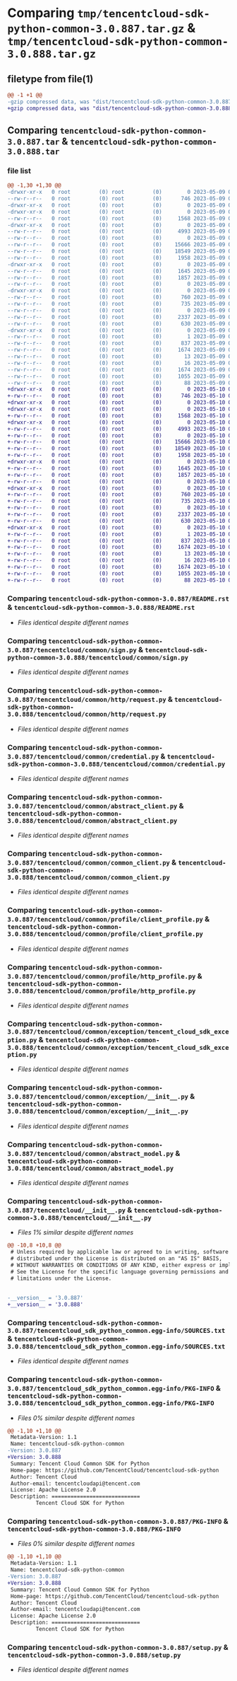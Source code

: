 # Comparing `tmp/tencentcloud-sdk-python-common-3.0.887.tar.gz` & `tmp/tencentcloud-sdk-python-common-3.0.888.tar.gz`

## filetype from file(1)

```diff
@@ -1 +1 @@
-gzip compressed data, was "dist/tencentcloud-sdk-python-common-3.0.887.tar", last modified: Tue May  9 02:41:41 2023, max compression
+gzip compressed data, was "dist/tencentcloud-sdk-python-common-3.0.888.tar", last modified: Wed May 10 02:02:20 2023, max compression
```

## Comparing `tencentcloud-sdk-python-common-3.0.887.tar` & `tencentcloud-sdk-python-common-3.0.888.tar`

### file list

```diff
@@ -1,30 +1,30 @@
-drwxr-xr-x   0 root         (0) root         (0)        0 2023-05-09 02:41:41.000000 tencentcloud-sdk-python-common-3.0.887/
--rw-r--r--   0 root         (0) root         (0)      746 2023-05-09 02:41:41.000000 tencentcloud-sdk-python-common-3.0.887/README.rst
-drwxr-xr-x   0 root         (0) root         (0)        0 2023-05-09 02:41:41.000000 tencentcloud-sdk-python-common-3.0.887/tencentcloud/
-drwxr-xr-x   0 root         (0) root         (0)        0 2023-05-09 02:41:41.000000 tencentcloud-sdk-python-common-3.0.887/tencentcloud/common/
--rw-r--r--   0 root         (0) root         (0)     1568 2023-05-09 02:41:41.000000 tencentcloud-sdk-python-common-3.0.887/tencentcloud/common/sign.py
-drwxr-xr-x   0 root         (0) root         (0)        0 2023-05-09 02:41:41.000000 tencentcloud-sdk-python-common-3.0.887/tencentcloud/common/http/
--rw-r--r--   0 root         (0) root         (0)     4993 2023-05-09 02:41:41.000000 tencentcloud-sdk-python-common-3.0.887/tencentcloud/common/http/request.py
--rw-r--r--   0 root         (0) root         (0)        0 2023-05-09 02:41:41.000000 tencentcloud-sdk-python-common-3.0.887/tencentcloud/common/http/__init__.py
--rw-r--r--   0 root         (0) root         (0)    15666 2023-05-09 02:41:41.000000 tencentcloud-sdk-python-common-3.0.887/tencentcloud/common/credential.py
--rw-r--r--   0 root         (0) root         (0)    18549 2023-05-09 02:41:41.000000 tencentcloud-sdk-python-common-3.0.887/tencentcloud/common/abstract_client.py
--rw-r--r--   0 root         (0) root         (0)     1958 2023-05-09 02:41:41.000000 tencentcloud-sdk-python-common-3.0.887/tencentcloud/common/common_client.py
-drwxr-xr-x   0 root         (0) root         (0)        0 2023-05-09 02:41:41.000000 tencentcloud-sdk-python-common-3.0.887/tencentcloud/common/profile/
--rw-r--r--   0 root         (0) root         (0)     1645 2023-05-09 02:41:41.000000 tencentcloud-sdk-python-common-3.0.887/tencentcloud/common/profile/client_profile.py
--rw-r--r--   0 root         (0) root         (0)     1857 2023-05-09 02:41:41.000000 tencentcloud-sdk-python-common-3.0.887/tencentcloud/common/profile/http_profile.py
--rw-r--r--   0 root         (0) root         (0)        0 2023-05-09 02:41:41.000000 tencentcloud-sdk-python-common-3.0.887/tencentcloud/common/profile/__init__.py
-drwxr-xr-x   0 root         (0) root         (0)        0 2023-05-09 02:41:41.000000 tencentcloud-sdk-python-common-3.0.887/tencentcloud/common/exception/
--rw-r--r--   0 root         (0) root         (0)      760 2023-05-09 02:41:41.000000 tencentcloud-sdk-python-common-3.0.887/tencentcloud/common/exception/tencent_cloud_sdk_exception.py
--rw-r--r--   0 root         (0) root         (0)      735 2023-05-09 02:41:41.000000 tencentcloud-sdk-python-common-3.0.887/tencentcloud/common/exception/__init__.py
--rw-r--r--   0 root         (0) root         (0)        0 2023-05-09 02:41:41.000000 tencentcloud-sdk-python-common-3.0.887/tencentcloud/common/__init__.py
--rw-r--r--   0 root         (0) root         (0)     2337 2023-05-09 02:41:41.000000 tencentcloud-sdk-python-common-3.0.887/tencentcloud/common/abstract_model.py
--rw-r--r--   0 root         (0) root         (0)      630 2023-05-09 02:41:41.000000 tencentcloud-sdk-python-common-3.0.887/tencentcloud/__init__.py
-drwxr-xr-x   0 root         (0) root         (0)        0 2023-05-09 02:41:41.000000 tencentcloud-sdk-python-common-3.0.887/tencentcloud_sdk_python_common.egg-info/
--rw-r--r--   0 root         (0) root         (0)        1 2023-05-09 02:41:41.000000 tencentcloud-sdk-python-common-3.0.887/tencentcloud_sdk_python_common.egg-info/dependency_links.txt
--rw-r--r--   0 root         (0) root         (0)      837 2023-05-09 02:41:41.000000 tencentcloud-sdk-python-common-3.0.887/tencentcloud_sdk_python_common.egg-info/SOURCES.txt
--rw-r--r--   0 root         (0) root         (0)     1674 2023-05-09 02:41:41.000000 tencentcloud-sdk-python-common-3.0.887/tencentcloud_sdk_python_common.egg-info/PKG-INFO
--rw-r--r--   0 root         (0) root         (0)       13 2023-05-09 02:41:41.000000 tencentcloud-sdk-python-common-3.0.887/tencentcloud_sdk_python_common.egg-info/top_level.txt
--rw-r--r--   0 root         (0) root         (0)       16 2023-05-09 02:41:41.000000 tencentcloud-sdk-python-common-3.0.887/tencentcloud_sdk_python_common.egg-info/requires.txt
--rw-r--r--   0 root         (0) root         (0)     1674 2023-05-09 02:41:41.000000 tencentcloud-sdk-python-common-3.0.887/PKG-INFO
--rw-r--r--   0 root         (0) root         (0)     1055 2023-05-09 02:41:41.000000 tencentcloud-sdk-python-common-3.0.887/setup.py
--rw-r--r--   0 root         (0) root         (0)       88 2023-05-09 02:41:41.000000 tencentcloud-sdk-python-common-3.0.887/setup.cfg
+drwxr-xr-x   0 root         (0) root         (0)        0 2023-05-10 02:02:20.000000 tencentcloud-sdk-python-common-3.0.888/
+-rw-r--r--   0 root         (0) root         (0)      746 2023-05-10 02:02:19.000000 tencentcloud-sdk-python-common-3.0.888/README.rst
+drwxr-xr-x   0 root         (0) root         (0)        0 2023-05-10 02:02:20.000000 tencentcloud-sdk-python-common-3.0.888/tencentcloud/
+drwxr-xr-x   0 root         (0) root         (0)        0 2023-05-10 02:02:20.000000 tencentcloud-sdk-python-common-3.0.888/tencentcloud/common/
+-rw-r--r--   0 root         (0) root         (0)     1568 2023-05-10 02:02:19.000000 tencentcloud-sdk-python-common-3.0.888/tencentcloud/common/sign.py
+drwxr-xr-x   0 root         (0) root         (0)        0 2023-05-10 02:02:20.000000 tencentcloud-sdk-python-common-3.0.888/tencentcloud/common/http/
+-rw-r--r--   0 root         (0) root         (0)     4993 2023-05-10 02:02:19.000000 tencentcloud-sdk-python-common-3.0.888/tencentcloud/common/http/request.py
+-rw-r--r--   0 root         (0) root         (0)        0 2023-05-10 02:02:19.000000 tencentcloud-sdk-python-common-3.0.888/tencentcloud/common/http/__init__.py
+-rw-r--r--   0 root         (0) root         (0)    15666 2023-05-10 02:02:19.000000 tencentcloud-sdk-python-common-3.0.888/tencentcloud/common/credential.py
+-rw-r--r--   0 root         (0) root         (0)    18549 2023-05-10 02:02:19.000000 tencentcloud-sdk-python-common-3.0.888/tencentcloud/common/abstract_client.py
+-rw-r--r--   0 root         (0) root         (0)     1958 2023-05-10 02:02:19.000000 tencentcloud-sdk-python-common-3.0.888/tencentcloud/common/common_client.py
+drwxr-xr-x   0 root         (0) root         (0)        0 2023-05-10 02:02:20.000000 tencentcloud-sdk-python-common-3.0.888/tencentcloud/common/profile/
+-rw-r--r--   0 root         (0) root         (0)     1645 2023-05-10 02:02:19.000000 tencentcloud-sdk-python-common-3.0.888/tencentcloud/common/profile/client_profile.py
+-rw-r--r--   0 root         (0) root         (0)     1857 2023-05-10 02:02:19.000000 tencentcloud-sdk-python-common-3.0.888/tencentcloud/common/profile/http_profile.py
+-rw-r--r--   0 root         (0) root         (0)        0 2023-05-10 02:02:19.000000 tencentcloud-sdk-python-common-3.0.888/tencentcloud/common/profile/__init__.py
+drwxr-xr-x   0 root         (0) root         (0)        0 2023-05-10 02:02:20.000000 tencentcloud-sdk-python-common-3.0.888/tencentcloud/common/exception/
+-rw-r--r--   0 root         (0) root         (0)      760 2023-05-10 02:02:19.000000 tencentcloud-sdk-python-common-3.0.888/tencentcloud/common/exception/tencent_cloud_sdk_exception.py
+-rw-r--r--   0 root         (0) root         (0)      735 2023-05-10 02:02:19.000000 tencentcloud-sdk-python-common-3.0.888/tencentcloud/common/exception/__init__.py
+-rw-r--r--   0 root         (0) root         (0)        0 2023-05-10 02:02:19.000000 tencentcloud-sdk-python-common-3.0.888/tencentcloud/common/__init__.py
+-rw-r--r--   0 root         (0) root         (0)     2337 2023-05-10 02:02:19.000000 tencentcloud-sdk-python-common-3.0.888/tencentcloud/common/abstract_model.py
+-rw-r--r--   0 root         (0) root         (0)      630 2023-05-10 02:02:19.000000 tencentcloud-sdk-python-common-3.0.888/tencentcloud/__init__.py
+drwxr-xr-x   0 root         (0) root         (0)        0 2023-05-10 02:02:20.000000 tencentcloud-sdk-python-common-3.0.888/tencentcloud_sdk_python_common.egg-info/
+-rw-r--r--   0 root         (0) root         (0)        1 2023-05-10 02:02:20.000000 tencentcloud-sdk-python-common-3.0.888/tencentcloud_sdk_python_common.egg-info/dependency_links.txt
+-rw-r--r--   0 root         (0) root         (0)      837 2023-05-10 02:02:20.000000 tencentcloud-sdk-python-common-3.0.888/tencentcloud_sdk_python_common.egg-info/SOURCES.txt
+-rw-r--r--   0 root         (0) root         (0)     1674 2023-05-10 02:02:20.000000 tencentcloud-sdk-python-common-3.0.888/tencentcloud_sdk_python_common.egg-info/PKG-INFO
+-rw-r--r--   0 root         (0) root         (0)       13 2023-05-10 02:02:20.000000 tencentcloud-sdk-python-common-3.0.888/tencentcloud_sdk_python_common.egg-info/top_level.txt
+-rw-r--r--   0 root         (0) root         (0)       16 2023-05-10 02:02:20.000000 tencentcloud-sdk-python-common-3.0.888/tencentcloud_sdk_python_common.egg-info/requires.txt
+-rw-r--r--   0 root         (0) root         (0)     1674 2023-05-10 02:02:20.000000 tencentcloud-sdk-python-common-3.0.888/PKG-INFO
+-rw-r--r--   0 root         (0) root         (0)     1055 2023-05-10 02:02:19.000000 tencentcloud-sdk-python-common-3.0.888/setup.py
+-rw-r--r--   0 root         (0) root         (0)       88 2023-05-10 02:02:20.000000 tencentcloud-sdk-python-common-3.0.888/setup.cfg
```

### Comparing `tencentcloud-sdk-python-common-3.0.887/README.rst` & `tencentcloud-sdk-python-common-3.0.888/README.rst`

 * *Files identical despite different names*

### Comparing `tencentcloud-sdk-python-common-3.0.887/tencentcloud/common/sign.py` & `tencentcloud-sdk-python-common-3.0.888/tencentcloud/common/sign.py`

 * *Files identical despite different names*

### Comparing `tencentcloud-sdk-python-common-3.0.887/tencentcloud/common/http/request.py` & `tencentcloud-sdk-python-common-3.0.888/tencentcloud/common/http/request.py`

 * *Files identical despite different names*

### Comparing `tencentcloud-sdk-python-common-3.0.887/tencentcloud/common/credential.py` & `tencentcloud-sdk-python-common-3.0.888/tencentcloud/common/credential.py`

 * *Files identical despite different names*

### Comparing `tencentcloud-sdk-python-common-3.0.887/tencentcloud/common/abstract_client.py` & `tencentcloud-sdk-python-common-3.0.888/tencentcloud/common/abstract_client.py`

 * *Files identical despite different names*

### Comparing `tencentcloud-sdk-python-common-3.0.887/tencentcloud/common/common_client.py` & `tencentcloud-sdk-python-common-3.0.888/tencentcloud/common/common_client.py`

 * *Files identical despite different names*

### Comparing `tencentcloud-sdk-python-common-3.0.887/tencentcloud/common/profile/client_profile.py` & `tencentcloud-sdk-python-common-3.0.888/tencentcloud/common/profile/client_profile.py`

 * *Files identical despite different names*

### Comparing `tencentcloud-sdk-python-common-3.0.887/tencentcloud/common/profile/http_profile.py` & `tencentcloud-sdk-python-common-3.0.888/tencentcloud/common/profile/http_profile.py`

 * *Files identical despite different names*

### Comparing `tencentcloud-sdk-python-common-3.0.887/tencentcloud/common/exception/tencent_cloud_sdk_exception.py` & `tencentcloud-sdk-python-common-3.0.888/tencentcloud/common/exception/tencent_cloud_sdk_exception.py`

 * *Files identical despite different names*

### Comparing `tencentcloud-sdk-python-common-3.0.887/tencentcloud/common/exception/__init__.py` & `tencentcloud-sdk-python-common-3.0.888/tencentcloud/common/exception/__init__.py`

 * *Files identical despite different names*

### Comparing `tencentcloud-sdk-python-common-3.0.887/tencentcloud/common/abstract_model.py` & `tencentcloud-sdk-python-common-3.0.888/tencentcloud/common/abstract_model.py`

 * *Files identical despite different names*

### Comparing `tencentcloud-sdk-python-common-3.0.887/tencentcloud/__init__.py` & `tencentcloud-sdk-python-common-3.0.888/tencentcloud/__init__.py`

 * *Files 1% similar despite different names*

```diff
@@ -10,8 +10,8 @@
 # Unless required by applicable law or agreed to in writing, software
 # distributed under the License is distributed on an "AS IS" BASIS,
 # WITHOUT WARRANTIES OR CONDITIONS OF ANY KIND, either express or implied.
 # See the License for the specific language governing permissions and
 # limitations under the License.
 
 
-__version__ = '3.0.887'
+__version__ = '3.0.888'
```

### Comparing `tencentcloud-sdk-python-common-3.0.887/tencentcloud_sdk_python_common.egg-info/SOURCES.txt` & `tencentcloud-sdk-python-common-3.0.888/tencentcloud_sdk_python_common.egg-info/SOURCES.txt`

 * *Files identical despite different names*

### Comparing `tencentcloud-sdk-python-common-3.0.887/tencentcloud_sdk_python_common.egg-info/PKG-INFO` & `tencentcloud-sdk-python-common-3.0.888/tencentcloud_sdk_python_common.egg-info/PKG-INFO`

 * *Files 0% similar despite different names*

```diff
@@ -1,10 +1,10 @@
 Metadata-Version: 1.1
 Name: tencentcloud-sdk-python-common
-Version: 3.0.887
+Version: 3.0.888
 Summary: Tencent Cloud Common SDK for Python
 Home-page: https://github.com/TencentCloud/tencentcloud-sdk-python
 Author: Tencent Cloud
 Author-email: tencentcloudapi@tencent.com
 License: Apache License 2.0
 Description: ============================
         Tencent Cloud SDK for Python
```

### Comparing `tencentcloud-sdk-python-common-3.0.887/PKG-INFO` & `tencentcloud-sdk-python-common-3.0.888/PKG-INFO`

 * *Files 0% similar despite different names*

```diff
@@ -1,10 +1,10 @@
 Metadata-Version: 1.1
 Name: tencentcloud-sdk-python-common
-Version: 3.0.887
+Version: 3.0.888
 Summary: Tencent Cloud Common SDK for Python
 Home-page: https://github.com/TencentCloud/tencentcloud-sdk-python
 Author: Tencent Cloud
 Author-email: tencentcloudapi@tencent.com
 License: Apache License 2.0
 Description: ============================
         Tencent Cloud SDK for Python
```

### Comparing `tencentcloud-sdk-python-common-3.0.887/setup.py` & `tencentcloud-sdk-python-common-3.0.888/setup.py`

 * *Files identical despite different names*

